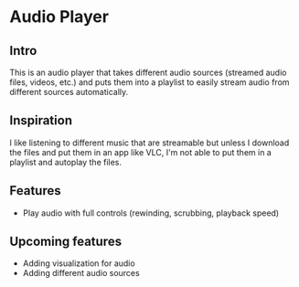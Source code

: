 # Audio Player

## Intro
This is an audio player that takes different audio sources (streamed audio files, videos, etc.) and puts them 
into a playlist to easily stream audio from different sources automatically.

## Inspiration
I like listening to different music that are streamable but unless I download the files and put them in an app
like VLC, I'm not able to put them in a playlist and autoplay the files.

## Features
- Play audio with full controls (rewinding, scrubbing, playback speed)

## Upcoming features
- Adding visualization for audio
- Adding different audio sources
